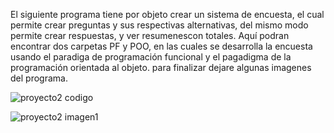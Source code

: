 El siguiente programa tiene por objeto crear un sistema de encuesta, el cual permite crear preguntas y sus respectivas alternativas, del mismo modo permite crear respuestas, y ver resumenescon totales.
Aquí podran encontrar dos carpetas PF y POO, en las cuales se desarrolla la encuesta usando el paradiga de programación funcional y el pagadigma de la programación orientada al objeto.
para finalizar dejare algunas imagenes del programa.

![proyecto2 codigo](https://github.com/user-attachments/assets/f22f59d3-c2b3-4251-981c-f210db6bd9de)

![proyecto2 imagen1](https://github.com/user-attachments/assets/e879365b-0c6e-4f17-a4b0-7b688b84d33f)
